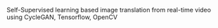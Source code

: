 Self-Supervised learning based image translation from real-time video using CycleGAN, Tensorflow, OpenCV
